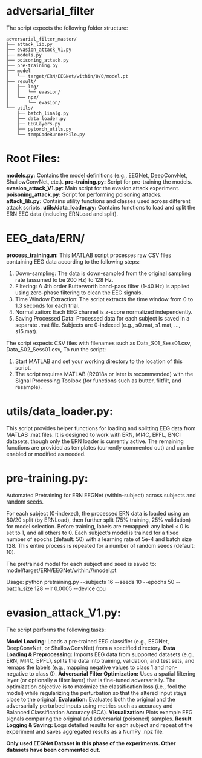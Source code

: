 # adversarial_filter

The script expects the following folder structure:
```plaintext
adversarial_filter_master/
├── attack_lib.py
├── evasion_attack_V1.py
├── models.py
├── poisoning_attack.py
├── pre-training.py
├── model
│   └── target/ERN/EEGNet/within/0/0/model.pt
├── result/
│   ├── log/
│   │   └── evasion/
│   └── npz/
│       └── evasion/
└── utils/
    ├── batch_linalg.py
    ├── data_loader.py
    ├── EEGLayers.py
    ├── pytorch_utils.py
    └── tempCodeRunnerFile.py
```


# Root Files:

**models.py:** Contains the model definitions (e.g., EEGNet, DeepConvNet, ShallowConvNet, etc.).
**pre-training.py:** Script for pre-training the models.
**evasion_attack_V1.py:** Main script for the evasion attack experiment.
**poisoning_attack.py:** Script for performing poisoning attacks.
**attack_lib.py:** Contains utility functions and classes used across different attack scripts.
**utils/data_loader.py:**
Contains functions to load and split the ERN EEG data (including ERNLoad and split).

# EEG_data/ERN/
**process_training.m:**
This MATLAB script processes raw CSV files containing EEG data according to the following steps:
1. Down-sampling:
    The data is down-sampled from the original sampling rate (assumed to be 200 Hz) to 128 Hz.
2. Filtering:
    A 4th order Butterworth band-pass filter (1-40 Hz) is applied using zero-phase filtering to clean the EEG signals.
3. Time Window Extraction:
    The script extracts the time window from 0 to 1.3 seconds for each trial.
4. Normalization:
    Each EEG channel is z-score normalized independently.
5. Saving Processed Data:
    Processed data for each subject is saved in a separate .mat file. Subjects are 0-indexed (e.g., s0.mat, s1.mat, …, s15.mat).

The script expects CSV files with filenames such as Data_S01_Sess01.csv, Data_S02_Sess01.csv,
To run the script: 
1. Start MATLAB and set your working directory to the location of this script.
2. The script requires MATLAB (R2018a or later is recommended) with the Signal Processing Toolbox (for functions such as butter, filtfilt, and resample).

# utils/data_loader.py:
This script provides helper functions for loading and splitting EEG data from MATLAB .mat files. It is designed to work with ERN, MI4C, EPFL, BNCI datasets, though only the ERN loader is currently active. The remaining functions are provided as templates (currently commented out) and can be enabled or modified as needed.


# pre-training.py:
Automated Pretraining for ERN EEGNet (within-subject) across subjects and random seeds.

For each subject (0-indexed), the processed ERN data is loaded using an 80/20 split (by ERNLoad),
then further split (75% training, 25% validation) for model selection.
Before training, labels are remapped: any label < 0 is set to 1, and all others to 0.
Each subject’s model is trained for a fixed number of epochs (default: 50) with a learning rate of 5e-4 and batch size 128.
This entire process is repeated for a number of random seeds (default: 10).

The pretrained model for each subject and seed is saved to:
  model/target/ERN/EEGNet/within/<subject>/<seed>/model.pt

Usage:
    python pretraining.py --subjects 16 --seeds 10 --epochs 50 --batch_size 128 --lr 0.0005 --device cpu

# evasion_attack_V1.py: 
The script performs the following tasks:

**Model Loading**: Loads a pre-trained EEG classifier (e.g., EEGNet, DeepConvNet, or ShallowConvNet) from a specified directory.
**Data Loading & Preprocessing:** Imports EEG data from supported datasets (e.g., ERN, MI4C, EPFL), splits the data into training, validation, and test sets, and remaps the labels (e.g., mapping negative values to class 1 and non-negative to class 0).
**Adversarial Filter Optimization:** Uses a spatial filtering layer (or optionally a filter layer) that is fine-tuned adversarially. The optimization objective is to maximize the classification loss (i.e., fool the model) while regularizing the perturbation so that the altered input stays close to the original.
**Evaluation:** Evaluates both the original and the adversarially perturbed inputs using metrics such as accuracy and Balanced Classification Accuracy (BCA).
**Visualization:** Plots example EEG signals comparing the original and adversarial (poisoned) samples.
**Result Logging & Saving:** Logs detailed results for each subject and repeat of the experiment and saves aggregated results as a NumPy .npz file.

**Only used EEGNet Dataset in this phase of the experiments. Other datasets have been commented out.**
